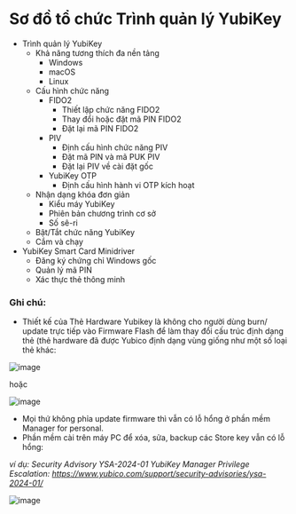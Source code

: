 # Sơ đồ tổ chức Trình quản lý YubiKey

- Trình quản lý YubiKey
  - Khả năng tương thích đa nền tảng
    - Windows
    - macOS
    - Linux
  - Cấu hình chức năng
    - FIDO2
      - Thiết lập chức năng FIDO2
      - Thay đổi hoặc đặt mã PIN FIDO2
      - Đặt lại mã PIN FIDO2
    - PIV
      - Định cấu hình chức năng PIV
      - Đặt mã PIN và mã PUK PIV
      - Đặt lại PIV về cài đặt gốc
    - YubiKey OTP
      - Định cấu hình hành vi OTP kích hoạt
  - Nhận dạng khóa đơn giản
    - Kiểu máy YubiKey
    - Phiên bản chương trình cơ sở
    - Số sê-ri
  - Bật/Tắt chức năng YubiKey
  - Cắm và chạy
- YubiKey Smart Card Minidriver
  - Đăng ký chứng chỉ Windows gốc
  - Quản lý mã PIN
  - Xác thực thẻ thông minh
 
### Ghi chú:
- Thiết kế của Thẻ Hardware Yubikey là không cho người dùng burn/ update trực tiếp vào Firmware Flash để làm thay đổi cấu trúc định dạng thẻ (thẻ hardware đã được Yubico định dạng vùng
  giống như một số loại thẻ khác:

![image](https://github.com/PhDLeToanThang/Web3.0/assets/106635733/b609b161-5cbc-4ee1-9b70-94da9627e433)

hoặc 

![image](https://github.com/PhDLeToanThang/Web3.0/assets/106635733/84a57f40-0a7e-44eb-81dd-f2b6579e2ad2)

- Mọi thứ không phỉa update firmware thì vẫn có lỗ hổng ở phần mềm Manager for personal.
- Phần mềm cài trên máy PC để xóa, sửa, backup các Store key vẫn có lỗ hổng:

_ví dụ:  Security Advisory YSA-2024-01 YubiKey Manager Privilege Escalation: https://www.yubico.com/support/security-advisories/ysa-2024-01/_

![image](https://github.com/PhDLeToanThang/Web3.0/assets/106635733/d37a611b-0467-480c-ba9a-849fa2582892)





  
